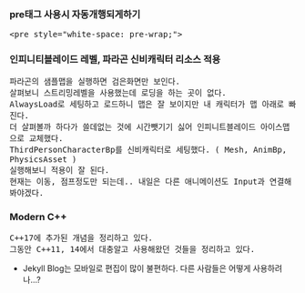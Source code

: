 <h3>pre태그 사용시 자동개행되게하기</h3>
<pre style="white-space: pre-wrap;">
&lt;pre style="white-space: pre-wrap;"&gt;
</pre>

<h3>인피니티블레이드 레벨, 파라곤 신비캐릭터 리소스 적용</h3>
<pre style="white-space: pre-wrap;">
파라곤의 샘플맵을 실행하면 검은화면만 보인다. 
살펴보니 스트리밍레벨을 사용했는데 로딩을 하는 곳이 없다.
AlwaysLoad로 세팅하고 로드하니 맵은 잘 보이지만 내 캐릭터가 맵 아래로 빠진다.
더 살펴볼까 하다가 쓸데없는 것에 시간뺏기기 싫어 인피니트블레이드 아이스맵으로 교체했다.
ThirdPersonCharacterBp를 신비캐릭터로 세팅했다. ( Mesh, AnimBp, PhysicsAsset )
실행해보니 적용이 잘 된다. 
현재는 이동, 점프정도만 되는데.. 내일은 다른 애니메이션도 Input과 연결해봐야겠다.
</pre>

<h3>Modern C++</h3>
<pre style="white-space: pre-wrap;">
C++17에 추가된 개념을 정리하고 있다.
그동안 C++11, 14에서 대충알고 사용해왔던 것들을 정리하고 있다.
</pre>

* Jekyll Blog는 모바일로 편집이 많이 불편하다. 다른 사람들은 어떻게 사용하려나...?


